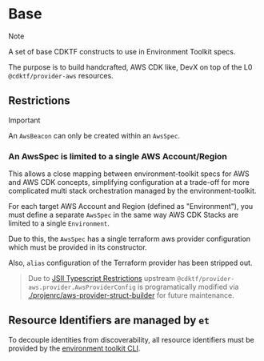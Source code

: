 # Base

> [!NOTE]
> A set of base CDKTF constructs to use in Environment Toolkit specs.

The purpose is to build handcrafted, AWS CDK like, DevX on top of the L0 `@cdktf/provider-aws` resources.

## Restrictions

> [!IMPORTANT]
> An `AwsBeacon` can only be created within an `AwsSpec`.

### An AwsSpec is limited to a single AWS Account/Region

This allows a close mapping between environment-toolkit specs for AWS and AWS CDK concepts, simplifying configuration at a trade-off for more complicated multi stack orchestration managed by the environment-toolkit.

For each target AWS Account and Region (defined as "Environment"), you must define a separate `AwsSpec` in the same way AWS CDK Stacks are limited to a single `Environment`.

Due to this, the `AwsSpec` has a single terraform aws provider configuration which must be provided in its constructor.

Also, `alias` configuration of the Terraform provider has been stripped out.

> Due to [JSII Typescript Restrictions](https://aws.github.io/jsii/user-guides/lib-author/typescript-restrictions/)
> upstream `@cdktf/provider-aws.provider.AwsProviderConfig` is programatically modified via [./projenrc/aws-provider-struct-builder](./projenrc/aws-provider-struct-builder.ts) for future maintenance.

## Resource Identifiers are managed by `et`

To decouple identities from discoverability, all resource identifiers must be provided by the [environment toolkit CLI](https://github.com/environment-toolkit/et).
